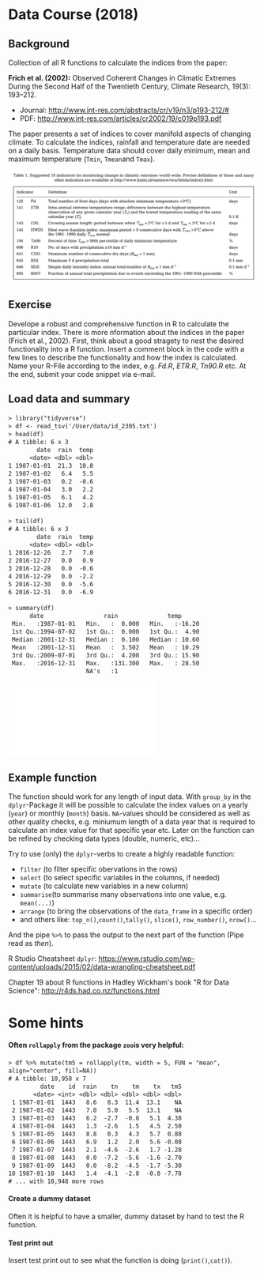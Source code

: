 # Data Course (2018)

## Background
Collection of all R functions to calculate the indices from the paper: 

**Frich et al. (2002):** Observed Coherent Changes in Climatic Extremes During the Second Half of the Twentieth Century, Climate Research, 19(3): 193–212. 
 * Journal: <http://www.int-res.com/abstracts/cr/v19/n3/p193-212/#> 
 * PDF: <http://www.int-res.com/articles/cr2002/19/c019p193.pdf>

The paper presents a set of indices to cover manifold aspects of changing climate. To calculate the indices, rainfall and temperature date are needed on a daily basis. Temperature data should cover daily minimum, mean and maximum temperature (`Tmin`, `Tmean`and `Tmax`).

![frich](frich_index.png "Frich et al. 2002")

## Exercise 

Develope a robust and comprehensive function in R to calculate the particular index. There is more nformation about the indices in the paper (Frich et al., 2002). First, think about a good stragety to nest the desired functionality into a R function. Insert a comment block in the code with a few lines to describe the functionality and how the index is calculated.
Name your R-File according to the index, e.g. _Fd.R_, _ETR.R_, _Tn90.R_ etc.
At the end, submit your code snippet via e-mail.

## Load data and summary

```{r}
> library("tidyverse")
> df <- read_tsv('/User/data/id_2305.txt')
> head(df)
# A tibble: 6 x 3
        date  rain  temp
      <date> <dbl> <dbl>
1 1987-01-01  21.3  10.8
2 1987-01-02   6.4   5.5
3 1987-01-03   0.2  -0.6
4 1987-01-04   3.0   2.2
5 1987-01-05   6.1   4.2
6 1987-01-06  12.0   2.8

> tail(df)
# A tibble: 6 x 3
        date  rain  temp
      <date> <dbl> <dbl>
1 2016-12-26   2.7   7.0
2 2016-12-27   0.0   0.9
3 2016-12-28   0.0  -0.6
4 2016-12-29   0.0  -2.2
5 2016-12-30   0.0  -5.6
6 2016-12-31   0.0  -6.9

> summary(df)
      date                 rain              temp       
 Min.   :1987-01-01   Min.   :  0.000   Min.   :-16.20  
 1st Qu.:1994-07-02   1st Qu.:  0.000   1st Qu.:  4.90  
 Median :2001-12-31   Median :  0.100   Median : 10.60  
 Mean   :2001-12-31   Mean   :  3.502   Mean   : 10.29  
 3rd Qu.:2009-07-01   3rd Qu.:  4.200   3rd Qu.: 15.90  
 Max.   :2016-12-31   Max.   :131.300   Max.   : 28.50  
                      NA's   :1   
```

![bwtemp](bwtemp.pdf "mean tempature in BW")


## Example function

The function should work for any length of input data. With `group_by` in the `dplyr`-Package it will be possible to calculate the index values on a yearly (`year`) or monthly (`month`) basis. `NA`-values should be considered as well as other quality checks, e.g. miniumum length of a data year that is required to calculate an index value for that specific year etc. Later on the function can be refined by checking data types (double, numeric, etc)...

Try to use (only) the `dplyr`-verbs to create a highly readable function:
 * `filter` (to filter specific obervations in the rows)
 * `select` (to select specific variables in the columns, if needed)
 * `mutate` (to calculate new variables in a new column)
 * `summarise`(to summarise many observations into one value, e.g. `mean(...)`)
 * `arrange` (to bring the observations of the `data_frame` in a specific order)
 * and others like: `top_n()`,`count()`,`tally()`, `slice()`, `row_number()`, `nrow()`...
 
 And the pipe `%>%` to pass the output to the next part of the function (Pipe read as *then*).
 
 R Studio Cheatsheet `dplyr`:
 <https://www.rstudio.com/wp-content/uploads/2015/02/data-wrangling-cheatsheet.pdf>
 
 Chapter 19 about R functions in Hadley Wickham's book "R for Data Science": 
 <http://r4ds.had.co.nz/functions.html>


# Some hints

#### Often `rollapply` from the package `zoo`is very helpful:

```{r}
> df %>% mutate(tm5 = rollapply(tm, width = 5, FUN = "mean", align="center", fill=NA))
# A tibble: 10,958 x 7
         date    id  rain    tn    tm    tx   tm5
       <date> <int> <dbl> <dbl> <dbl> <dbl> <dbl>
 1 1987-01-01  1443   8.6   8.3  11.4  13.1    NA
 2 1987-01-02  1443   7.0   5.0   5.5  13.1    NA
 3 1987-01-03  1443   6.2  -2.7  -0.8   5.1  4.38
 4 1987-01-04  1443   1.3  -2.6   1.5   4.5  2.50
 5 1987-01-05  1443   8.8   0.3   4.3   5.7  0.88
 6 1987-01-06  1443   6.9   1.2   2.0   5.6 -0.08
 7 1987-01-07  1443   2.1  -4.6  -2.6   1.7 -1.28
 8 1987-01-08  1443   0.0  -7.2  -5.6  -1.6 -2.70
 9 1987-01-09  1443   0.0  -8.2  -4.5  -1.7 -5.30
10 1987-01-10  1443   1.4  -4.1  -2.8  -0.8 -7.78
# ... with 10,948 more rows
```

#### Create a dummy dataset
Often it is helpful to have a smaller, dummy dataset by hand to test the R function.

#### Test print out
Insert test print out to see what the function is doing (`print()`,`cat()`).

